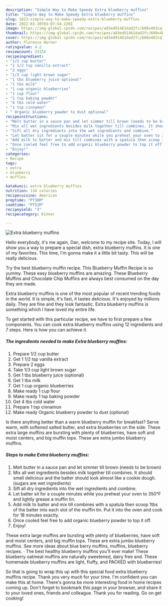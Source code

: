 ```yaml
---
description: "Simple Way to Make Speedy Extra blueberry muffins"
title: "Simple Way to Make Speedy Extra blueberry muffins"
slug: 1623-simple-way-to-make-speedy-extra-blueberry-muffins
date: 2022-03-30T03:07:54.220Z
image: https://img-global.cpcdn.com/recipes/a83ed91461dad2fc/680x482cq70/extra-blueberry-muffins-recipe-main-photo.jpg
thumbnail: https://img-global.cpcdn.com/recipes/a83ed91461dad2fc/680x482cq70/extra-blueberry-muffins-recipe-main-photo.jpg
cover: https://img-global.cpcdn.com/recipes/a83ed91461dad2fc/680x482cq70/extra-blueberry-muffins-recipe-main-photo.jpg
author: Florence Warner
ratingvalue: 4.2
reviewcount: 33154
recipeingredient:
- "1/2 cup butter"
- "1 1/2 tsp vanilla extract"
- "2 eggs"
- "1/3 cup light brown sugar"
- "1 tbs blueberry juice optional"
- "1 tbs milk"
- "1 cup organic blueberries"
- "1 cup flour"
- "1 tsp baking powder"
- "4 tbs cold water"
- "1 tsp cinnamon"
- " Organic blueberry powder to dust optional"
recipeinstructions:
- "Melt butter in a sauce pan and let simmer till brown (needs to be brown)"
- "Mix all wet ingredients besides milk together till combines. It should smell delicious and the batter should look almost like a cookie dough.(sugars are wet ingredients)"
- "Sift all dry ingredients into the wet ingredients and combine."
- "Let batter sit for a couple minutes while you preheat your oven to 350°F and lightly grease a muffin tin."
- "Add milk to batter and mix till combines with a spatula then scoop 1tbs of the batter into each slot of the muffin tin. Put it into the oven and cook for 18 minutes exactly."
- "Once cooled feel free to add organic blueberry powder to top it off."
- "Enjoy!"
categories:
- Recipe
tags:
- extra
- blueberry
- muffins

katakunci: extra blueberry muffins 
nutrition: 134 calories
recipecuisine: American
preptime: "PT36M"
cooktime: "PT51M"
recipeyield: "3"
recipecategory: Dinner

---
```



![Extra blueberry muffins](https://img-global.cpcdn.com/recipes/a83ed91461dad2fc/680x482cq70/extra-blueberry-muffins-recipe-main-photo.jpg)

Hello everybody, it's me again, Dan, welcome to my recipe site. Today, I will show you a way to prepare a special dish, extra blueberry muffins. It is one of my favorites. This time, I'm gonna make it a little bit tasty. This will be really delicious.

Try the best blueberry muffin recipe. This Blueberry Muffin Recipe is so yummy. These easy blueberry muffins are amazing. These Blueberry Muffins and Chocolate Chip Muffins are always best consumed on the day they are made.

Extra blueberry muffins is one of the most popular of recent trending foods in the world. It is simple, it's fast, it tastes delicious. It's enjoyed by millions daily. They are fine and they look fantastic. Extra blueberry muffins is something which I have loved my entire life.


To get started with this particular recipe, we have to first prepare a few components. You can cook extra blueberry muffins using 12 ingredients and 7 steps. Here is how you can achieve it.

<!--inarticleads1-->

##### The ingredients needed to make Extra blueberry muffins:

1. Prepare 1/2 cup butter
1. Get 1 1/2 tsp vanilla extract
1. Prepare 2 eggs
1. Take 1/3 cup light brown sugar
1. Get 1 tbs blueberry juice (optional)
1. Get 1 tbs milk
1. Get 1 cup organic blueberries
1. Make ready 1 cup flour
1. Make ready 1 tsp baking powder
1. Get 4 tbs cold water
1. Prepare 1 tsp cinnamon
1. Make ready  Organic blueberry powder to dust (optional)


Is there anything better than a warm blueberry muffin for breakfast? Serve warm, with softened salted butter, and extra blueberries on the side. These extra large muffins are bursting with plenty of blueberries, have soft and moist centers, and big muffin tops. These are extra jumbo blueberry muffins. 

<!--inarticleads2-->

##### Steps to make Extra blueberry muffins:

1. Melt butter in a sauce pan and let simmer till brown (needs to be brown)
1. Mix all wet ingredients besides milk together till combines. It should smell delicious and the batter should look almost like a cookie dough.(sugars are wet ingredients)
1. Sift all dry ingredients into the wet ingredients and combine.
1. Let batter sit for a couple minutes while you preheat your oven to 350°F and lightly grease a muffin tin.
1. Add milk to batter and mix till combines with a spatula then scoop 1tbs of the batter into each slot of the muffin tin. Put it into the oven and cook for 18 minutes exactly.
1. Once cooled feel free to add organic blueberry powder to top it off.
1. Enjoy!


These extra large muffins are bursting with plenty of blueberries, have soft and moist centers, and big muffin tops. These are extra jumbo blueberry muffins. See more ideas about blue berry muffins, muffins, blueberry recipes. · The best healthy blueberry muffins you&#39;ll ever make! These blueberry oatmeal muffins are naturally sweetened, dairy free and. These homemade blueberry muffins are light, fluffy, and PACKED with blueberries! 

So that is going to wrap this up with this special food extra blueberry muffins recipe. Thank you very much for your time. I'm confident you can make this at home. There's gonna be more interesting food in home recipes coming up. Don't forget to bookmark this page in your browser, and share it to your loved ones, friends and colleague. Thank you for reading. Go on get cooking!
